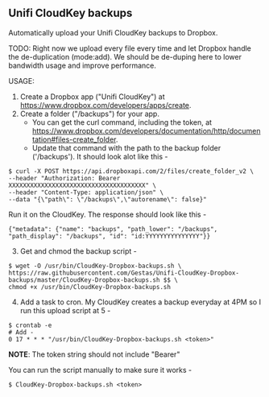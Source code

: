## Unifi CloudKey backups
Automatically upload your Unifi CloudKey backups to Dropbox.

TODO: Right now we upload every file every time and let Dropbox handle the de-duplication (mode:add). We should be de-duping here to lower bandwidth usage and improve performance. 

USAGE:

  1. Create a Dropbox app ("Unifi CloudKey") at https://www.dropbox.com/developers/apps/create.
  2. Create a folder ("/backups") for your app.
      * You can get the curl command, including the token, at https://www.dropbox.com/developers/documentation/http/documentation#files-create_folder.
      * Update that command with the path to the backup folder ('/backups'). It should look alot like this - 
```
$ curl -X POST https://api.dropboxapi.com/2/files/create_folder_v2 \
--header "Authorization: Bearer XXXXXXXXXXXXXXXXXXXXXXXXXXXXXXXXXXXXXX" \
--header "Content-Type: application/json" \
--data "{\"path\": \"/backups\",\"autorename\": false}"
```
Run it on the CloudKey. The response should look like this - 
```
{"metadata": {"name": "backups", "path_lower": "/backups", "path_display": "/backups", "id": "id:YYYYYYYYYYYYYYY"}}
```
  3. Get and chmod the backup script -
```
$ wget -O /usr/bin/CloudKey-Dropbox-backups.sh \
https://raw.githubusercontent.com/Gestas/Unifi-CloudKey-Dropbox-backups/master/CloudKey-Dropbox-backups.sh $$ \
chmod +x /usr/bin/CloudKey-Dropbox-backups.sh
```
  4. Add a task to cron. My CloudKey creates a backup everyday at 4PM so I run this upload script at 5 -
  ```
  $ crontab -e
  # Add - 
  0 17 * * * "/usr/bin/CloudKey-Dropbox-backups.sh <token>"
  ```
  **NOTE**: The token string should not include "Bearer"

You can run the script manually to make sure it works - 
```
$ CloudKey-Dropbox-backups.sh <token>
```

